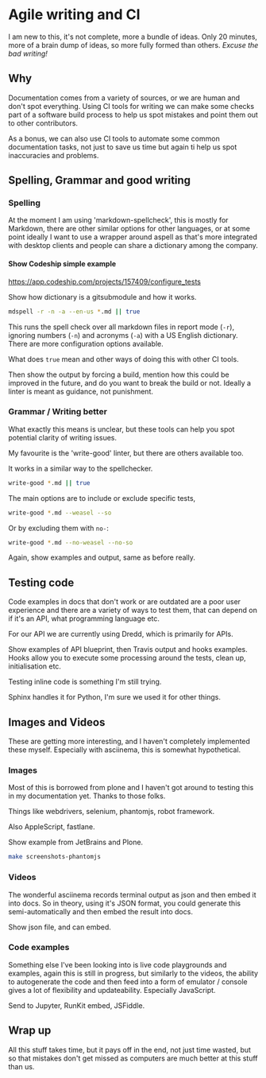 # Agile writing and CI

I am new to this, it's not complete, more a bundle of ideas. Only 20 minutes, more of a brain dump of ideas, so more fully formed than others. *Excuse the bad writing!*

## Why

Documentation comes from a variety of sources, or we are human and don't spot everything. Using CI tools for writing we can make some checks part of a software build process to help us spot mistakes and point them out to other contributors.

As a bonus, we can also use CI tools to automate some common documentation tasks, not just to save us time but again ti help us spot inaccuracies and problems.

## Spelling, Grammar and good writing

### Spelling

At the moment I am using 'markdown-spellcheck', this is mostly for Markdown, there are other similar options for other languages, or at some point ideally I want to use a wrapper around aspell as that's more integrated with desktop clients and people can share a dictionary among the company.

#### Show Codeship simple example

<https://app.codeship.com/projects/157409/configure_tests>

Show how dictionary is a gitsubmodule and how it works.

```bash
mdspell -r -n -a --en-us *.md || true
```

This runs the spell check over all markdown files in report mode (`-r`), ignoring numbers (`-n`) and acronyms (`-a`) with a US English dictionary. There are more configuration options available.

What does `true` mean and other ways of doing this with other CI tools.

Then show the output by forcing a build, mention how this could be improved in the future, and do you want to break the build or not. Ideally a linter is meant as guidance, not punishment.

### Grammar / Writing better

What exactly this means is unclear, but these tools can help you spot potential clarity of writing issues.

My favourite is the 'write-good' linter, but there are others available too.

It works in a similar way to the spellchecker.

```bash
write-good *.md || true
```

The main options are to include or exclude specific tests,

```bash
write-good *.md --weasel --so
```

Or by excluding them with `no-`:

```bash
write-good *.md --no-weasel --no-so
```

Again, show examples and output, same as before really.

## Testing code

Code examples in docs that don't work or are outdated are a poor user experience and there are a variety of ways to test them, that can depend on if it's an API, what programming language etc.

For our API we are currently using Dredd, which is primarily for APIs.

Show examples of API blueprint, then Travis output and hooks examples. Hooks allow you to execute some processing around the tests, clean up, initialisation etc.

Testing inline code is something I'm still trying.

Sphinx handles it for Python, I'm sure we used it for other things.

## Images and Videos

These are getting more interesting, and I haven't completely implemented these myself. Especially with asciinema, this is somewhat hypothetical.

### Images

Most of this is borrowed from plone and I haven't got around to testing this in my documentation yet. Thanks to those folks.

Things like webdrivers, selenium, phantomjs, robot framework.

Also AppleScript, fastlane.

Show example from JetBrains and Plone.

```bash
make screenshots-phantomjs
```

### Videos

The wonderful asciinema records terminal output as json and then embed it into docs. So in theory, using it's JSON format, you could generate this semi-automatically and then embed the result into docs.

Show json file, and can embed.

<script type="text/javascript" src="https://asciinema.org/a/14.js" id="asciicast-14" async="" data-autoplay="true" data-size="big">
</script>


### Code examples

Something else I've been looking into is live code playgrounds and examples, again this is still in progress, but similarly to the videos, the ability to autogenerate the code and then feed into a form of emulator / console gives a lot of flexibility and updateability. Especially JavaScript.

Send to Jupyter, RunKit embed, JSFiddle.

## Wrap up

All this stuff takes time, but it pays off in the end, not just time wasted, but so that mistakes don't get missed as computers are much better at this stuff than us.
